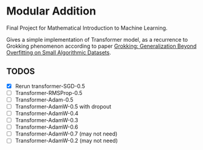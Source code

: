# Modular Addition

Final Project for Mathematical Introduction to Machine Learning.

Gives a simple implementation of Transformer model, as a recurrence to Grokking phenomenon according to paper [Grokking: Generalization Beyond Overfitting on Small Algorithmic Datasets](https://arxiv.org/abs/2201.02177).

## TODOS

- [x] Rerun transformer-SGD-0.5
- [ ] Transformer-RMSProp-0.5
- [ ] Transformer-Adam-0.5
- [ ] Transformer-AdamW-0.5 with dropout
- [ ] Transformer-AdamW-0.4
- [ ] Transformer-AdamW-0.3
- [ ] Transformer-AdamW-0.6
- [ ] Transformer-AdamW-0.7 (may not need)
- [ ] Transformer-AdamW-0.2 (may not need)
